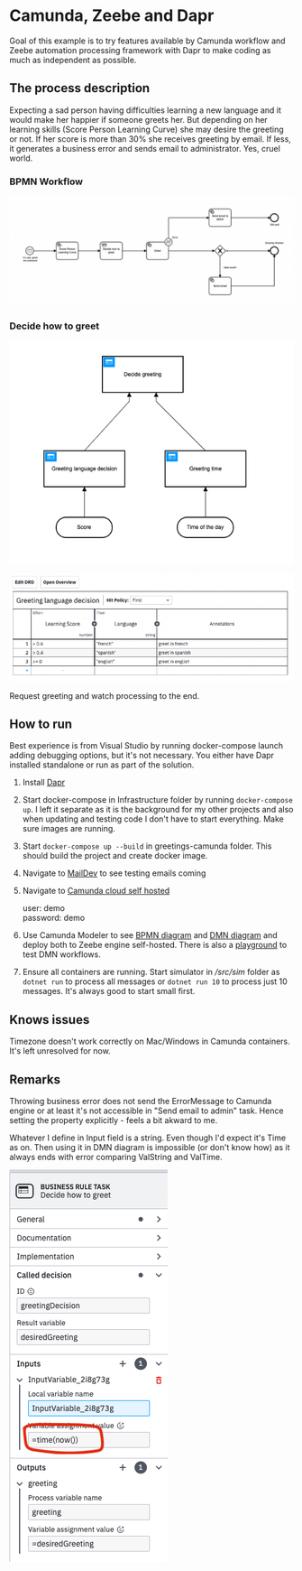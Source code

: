 # Camunda, Zeebe and Dapr

Goal of this example is to try features available by Camunda workflow and Zeebe automation processing framework with Dapr to make coding as much as independent as possible. 

## The process description

Expecting a sad person having difficulties learning a new language and it would make her happier if someone greets her. But depending on her learning skills (Score Person Learning Curve) she may desire the greeting or not. If her score is more than 30% she receives greeting by email. If less, it generates a business error and sends email to administrator. Yes, cruel world.

### BPMN Workflow

![BPMN Workflow](greeting_workflow.png)

### Decide how to greet

![DMN Business Rules](greeting_dmn.png) 

![DMN](decide_greeting_dmn.png)

Request greeting and watch processing to the end.

## How to run

Best experience is from Visual Studio by running docker-compose launch adding debugging options, but it's not necessary. You either have Dapr installed standalone or run as part of the solution.

1. Install [Dapr](https://docs.dapr.io/getting-started/install-dapr-cli/)
1. Start docker-compose in Infrastructure folder by running `docker-compose up`. I left it separate as it is the background for my other projects and also when updating and testing code I don't have to start everything. Make sure images are running.
2. Start `docker-compose up --build` in greetings-camunda folder. This should build the project and create docker image.
3. Navigate to [MailDev](http://localhost:4000/) to see testing emails coming
4. Navigate to [Camunda cloud self hosted](http://localhost:8080/)

    user: demo\
    password: demo

5. Use Camunda Modeler to see [BPMN diagram](src/api/Model/Greetings3.bpmn) and [DMN diagram](src/api/Model/greetings.dmn) and deploy both to Zeebe engine self-hosted. There is also a [playground](src/api/Model/decision-tester.bpmn) to test DMN workflows.

6. Ensure all containers are running. Start simulator in */src/sim* folder as `dotnet run` to process all messages or `dotnet run 10` to process just 10 messages. It's always good to start small first.

## Knows issues

Timezone doesn't work correctly on Mac/Windows in Camunda containers. It's left unresolved for now.

## Remarks

Throwing business error does not send the ErrorMessage to Camunda engine or at least it's not accessible in "Send email to admin" task. Hence setting the property explicitly - feels a bit akward to me.

Whatever I define in Input field is a string. Even though I'd expect it's Time as on. Then using it in DMN diagram is impossible (or don't know how) as it always ends with error comparing ValString and ValTime. 

![Issue](issue.png)

